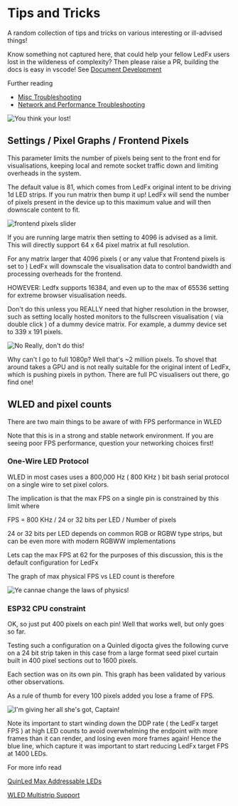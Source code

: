 # Tips and Tricks

A random collection of tips and tricks on various interesting or ill-advised things!

Know something not captured here, that could help your fellow LedFx users lost in the wildeness of complexity? Then please raise a PR, building the docs is easy in vscode! See [Document Development](../README.md)

Further reading
- [Misc Troubleshooting](../troubleshoot/trouble.md)
- [Network and Performance Troubleshooting](../troubleshoot/network.md)

![You think your lost!](../_static/howto/tips/desert.jpg)

## Settings / Pixel Graphs / Frontend Pixels

This parameter limits the number of pixels being sent to the front end for visualisations, keeping local and remote socket traffic down and limiting overheads in the system.

The default value is 81, which comes from LedFx original intent to be driving 1d LED strips. If you run matrix then bump it up! LedFx will send the number of pixels present in the device up to this maximum value and will then downscale content to fit.

![frontend pixels slider](../_static/howto/tips/frontend_pixels.png)

If you are running large matrix then setting to 4096 is advised as a limit. This will directly support 64 x 64 pixel matrix at full resolution.

For any matrix larger that 4096 pixels ( or any value that Frontend pixels is set to ) LedFx will downscale the visualisation data to control bandwidth and processing overheads for the frontend.

HOWEVER: Ledfx supports 16384, and even up to the max of 65536 setting for extreme browser visualisation needs.

Don't do this unless you REALLY need that higher resolution in the browser, such as setting locally hosted monitors to the fullscreen visualisation ( via double click ) of a dummy device matrix. For example, a dummy device set to 339 x 191 pixels.

![No Really, don't do this!](../_static/howto/tips/big_noise.png)

Why can't I go to full 1080p? Well that's ~2 million pixels. To shovel that around takes a GPU and is not really suitable for the original intent of LedFx, which is pushing pixels in python. There are full PC visualisers out there, go find one!

## WLED and pixel counts

There are two main things to be aware of with FPS performance in WLED

Note that this is in a strong and stable network environment. If you are seeing poor FPS performance, question your networking choices first!

### One-Wire LED Protocol

WLED in most cases uses a 800,000 Hz ( 800 KHz ) bit bash serial protocol on a single wire to set pixel colors.

The implication is that the max FPS on a single pin is constrained by this limit where

FPS = 800 KHz / 24 or 32 bits per LED / Number of pixels

24 or 32 bits per LED depends on common RGB or RGBW type strips, but can be even more with modern RGBWW implementations

Lets cap the max FPS at 62 for the purposes of this discussion, this is the default configuration for LedFx

The graph of max physical FPS vs LED count is therefore

![Ye cannae change the laws of physics!](../_static/howto/tips/one_wire_crunch.png)

### ESP32 CPU constraint

OK, so just put 400 pixels on each pin! Well that works well, but only goes so far.

Testing such a configuration on a Quinled digocta gives the following curve on a 24 bit strip taken in this case from a large format seed pixel curtain built in 400 pixel sections out to 1600 pixels.

Each section was on its own pin. This graph has been validated by various other observations.

As a rule of thumb for every 100 pixels added you lose a frame of FPS.

![I'm giving her all she's got, Captain!](../_static/howto/tips/cpu_crunch.png)

Note its important to start winding down the DDP rate ( the LedFx target FPS ) at high LED counts to avoid overwhelming the endpoint with more frames than it can render, and losing even more frames again! Hence the blue line, which capture it was important to start reducing LedFx target FPS at 1400 LEDs.

For more info read

[QuinLed Max Addressable LEDs](https://quinled.info/2021/03/23/max-amount-of-addressable-leds/)

[WLED Multistrip Support](https://kno.wled.ge/features/multi-strip/)
